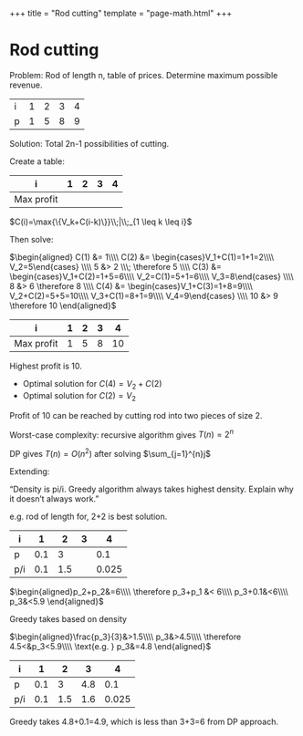 +++
title = "Rod cutting"
template = "page-math.html"
+++

# Rod cutting

Problem:
Rod of length n, table of prices. Determine maximum possible revenue.

<table>
<tr> <td>i</td> <td>1</td> <td>2</td> <td>3</td> <td>4</td> </tr>
<tr> <td>p</td> <td>1</td> <td>5</td> <td>8</td> <td>9</td> </tr>
</table>

Solution:
Total 2n-1 possibilities of cutting.

Create a table:

| i   | 1   | 2   | 3   | 4   |
| --- | --- | --- | --- | --- |
| Max profit |     |     |     |     |

$C(i)=\max{\{V_k+C(i-k)\}}\\;|\\;_{1 \leq k \leq i}$

Then solve:

$\begin{aligned}
C(1) &= 1\\\\
C(2) &= \begin{cases}V_1+C(1)=1+1=2\\\\ V_2=5\end{cases} \\\\
5 &> 2 \\\; \therefore 5 \\\\
C(3) &= \begin{cases}V_1+C(2)=1+5=6\\\\ V_2=C(1)=5+1=6\\\\ V_3=8\end{cases} \\\\
8 &> 6 \therefore 8 \\\\
C(4) &= \begin{cases}V_1+C(3)=1+8=9\\\\ V_2+C(2)=5+5=10\\\\ V_3+C(1)=8+1=9\\\\ V_4=9\end{cases} \\\\
10 &> 9 \therefore 10
\end{aligned}$

| i   | 1   | 2   | 3   | 4   |
| --- | --- | --- | --- | --- |
| Max profit | 1   | 5   | 8   | 10  |

Highest profit is 10.
- Optimal solution for $C(4) = V_2 + C(2)$
- Optimal solution for $C(2) = V_2$

Profit of 10 can be reached by cutting rod into two pieces of size 2.

Worst-case complexity: recursive algorithm gives $T(n)=2^n$

DP gives $T(n)=O(n^2)$ after solving $\sum_{j=1}^{n}j$

Extending:

“Density is pi/i. Greedy algorithm always takes highest density. Explain why it doesn’t always work.”

e.g. rod of length for, 2+2 is best solution.

| i   | 1   | 2   | 3   | 4   |
| --- | --- | --- | --- | --- |
| p   | 0.1 | 3   |     | 0.1 |
| p/i | 0.1 | 1.5 |     | 0.025 |

$\begin{aligned}p_2+p_2&=6\\\\
\therefore p_3+p_1 &< 6\\\\
p_3+0.1&<6\\\\
p_3&<5.9
\end{aligned}$

Greedy takes based on density

$\begin{aligned}\frac{p_3}{3}&>1.5\\\\
p_3&>4.5\\\\
\therefore 4.5<&p_3<5.9\\\\
\text{e.g. } p_3&=4.8
\end{aligned}$


| i   | 1   | 2   | 3   | 4   |
| --- | --- | --- | --- | --- |
| p   | 0.1 | 3   | 4.8 | 0.1 |
| p/i | 0.1 | 1.5 | 1.6 | 0.025 |

Greedy takes 4.8+0.1=4.9, which is less than 3+3=6 from DP approach.
